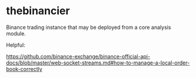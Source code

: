 # thebinancier
Binance trading instance that may be deployed from a core analysis module. 

Helpful:

https://github.com/binance-exchange/binance-official-api-docs/blob/master/web-socket-streams.md#how-to-manage-a-local-order-book-correctly
